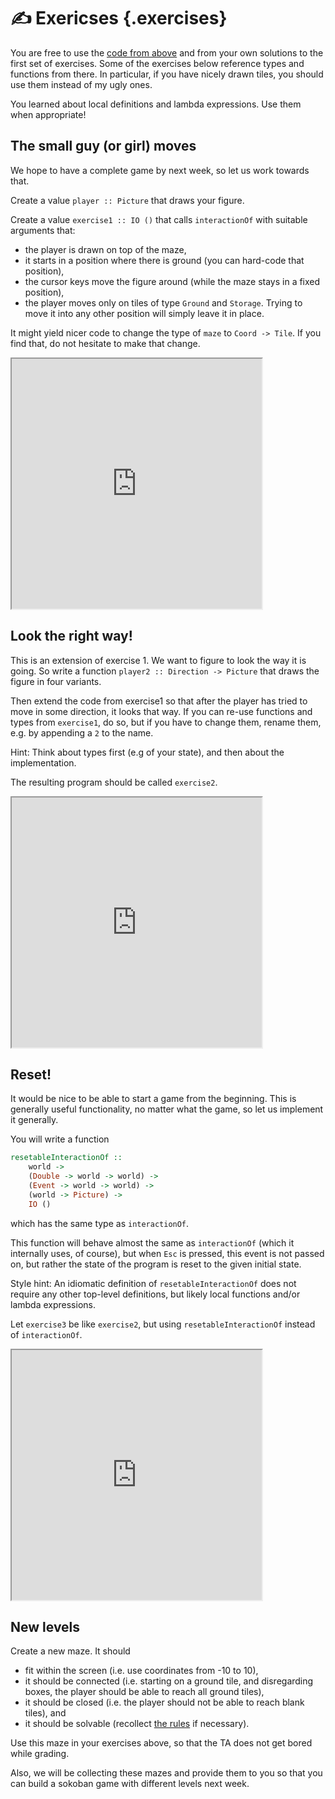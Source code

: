✍️ Exericses {.exercises}
=========

You are free to use the [code from above](https://code.world/haskell#PTU3hQlDx2i-jo0IFldfY8Q) and from your own
solutions to the first set of exercises. Some of the exercises below reference types and
functions from there. In particular, if you have nicely drawn tiles, you should
use them instead of my ugly ones.

You learned about local definitions and lambda expressions. Use them when
appropriate!

The small guy (or girl) moves
-----------------------------

We hope to have a complete game by next week, so let us work towards that.

Create a value `player :: Picture` that draws your figure.

Create a value `exercise1 :: IO ()` that calls `interactionOf` with suitable
arguments that:

 * the player is drawn on top of the maze,
 * it starts in a position where there is ground (you can hard-code that position),
 * the cursor keys move the figure around (while the maze stays in a fixed position),
 * the player moves only on tiles of type `Ground` and `Storage`. Trying to move it
   into any other position will simply leave it in place.

It might yield nicer code to change the type of `maze` to `Coord -> Tile`. If
you find that, do not hesitate to make that change.

<iframe width="400" height="400" src="https://code.world/run.html?mode=haskell&dhash=DCcnNyZpZZPSVFgqH3WwY3w"></iframe>


Look the right way!
-------------------

This is an extension of exercise 1. We want to figure to look the way it is
going. So write a function `player2 :: Direction -> Picture` that draws the
figure in four variants.

Then extend the code from exercise1 so that after the player has tried to move
in some direction, it looks that way. If you can re-use functions and types
from `exercise1`, do so, but if you have to change them, rename them, e.g. by
appending a `2` to the name.

Hint: Think about types first (e.g of your state), and then about the implementation.

The resulting program should be called `exercise2`.

<iframe width="400" height="400" src="https://code.world/run.html?mode=haskell&dhash=Dal2TK1RkY3oFhVAlSz1YAw"></iframe>

Reset!
------

It would be nice to be able to start a game from the beginning. This is
generally useful functionality, no matter what the game, so let us implement it
generally.

You will write a function
```haskell
resetableInteractionOf ::
    world ->
    (Double -> world -> world) ->
    (Event -> world -> world) ->
    (world -> Picture) ->
    IO ()
```
which has the same type as `interactionOf`.

This function will behave almost the same as `interactionOf` (which it
internally uses, of course), but when `Esc` is pressed, this event is not
passed on, but rather the state of the program is reset to the given initial state.

Style hint: An idiomatic definition of `resetableInteractionOf` does not require any other top-level definitions, but likely local functions and/or lambda expressions.

Let `exercise3` be like `exercise2`, but using `resetableInteractionOf` instead
of `interactionOf`.

<iframe width="400" height="400" src="https://code.world/run.html?mode=haskell&dhash=D7Y0vPUj4D2tE2iKoYnvZrg"></iframe>

New levels
----------

Create a new maze. It should

 * fit within the screen (i.e. use coordinates from -10 to 10),
 * it should be connected (i.e. starting on a ground tile, and disregarding boxes, the player should be able to reach all ground tiles),
 * it should be closed (i.e. the player should not be able to reach blank tiles), and
 * it should be solvable (recollect [the rules](https://en.wikipedia.org/wiki/Sokoban#Rules) if necessary).

Use this maze in your exercises above, so that the TA does not get bored while grading.

Also, we will be collecting these mazes and provide them to you so that you can
build a sokoban game with different levels next week.

